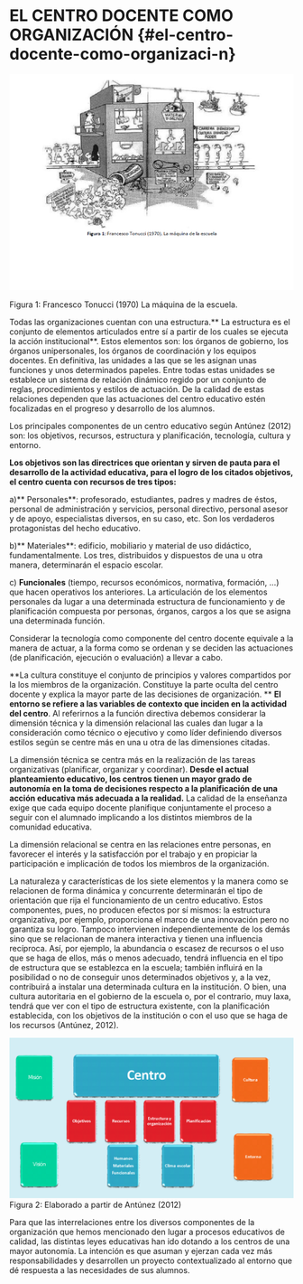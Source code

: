 # EL CENTRO DOCENTE COMO ORGANIZACIÓN {#el-centro-docente-como-organizaci-n}

![](/images/image4.png)

Figura 1: Francesco Tonucci (1970) La máquina de la escuela.

Todas las organizaciones cuentan con una estructura.** La estructura es el conjunto de elementos articulados entre sí a partir de los cuales se ejecuta la acción institucional**. Estos elementos son: los órganos de gobierno, los órganos unipersonales, los órganos de coordinación y los equipos docentes. En definitiva, las unidades a las que se les asignan unas funciones y unos determinados papeles. Entre todas estas unidades se establece un sistema de relación dinámico regido por un conjunto de reglas, procedimientos y estilos de actuación. De la calidad de estas relaciones dependen que las actuaciones del centro educativo estén focalizadas en el progreso y desarrollo de los alumnos.

Los principales componentes de un centro educativo  según Antúnez (2012) son: los objetivos, recursos, estructura y planificación, tecnología, cultura y entorno.

**Los objetivos son las directrices que orientan y sirven de pauta para el desarrollo de la actividad educativa, para el logro de los citados objetivos, el centro cuenta con recursos de tres tipos:**

a)** Personales**: profesorado, estudiantes, padres y madres de éstos, personal de administración y servicios, personal directivo, personal asesor y de apoyo, especialistas diversos, en su caso, etc. Son los verdaderos  protagonistas del hecho educativo.

 b)** Materiales**: edificio, mobiliario y material de uso didáctico, fundamentalmente. Los tres, distribuidos y dispuestos de una u otra manera, determinarán el espacio escolar.

c) **Funcionales** (tiempo, recursos económicos, normativa, formación, …) que hacen operativos los anteriores. La articulación de los elementos personales da lugar a una determinada estructura de funcionamiento y de planificación compuesta por personas, órganos, cargos a los que se asigna una determinada función.

Considerar la tecnología como componente del centro docente equivale a la manera de actuar, a la forma como se ordenan y se deciden las actuaciones (de planificación, ejecución o evaluación) a llevar a cabo.

**La cultura constituye el conjunto de principios y valores compartidos por la los miembros de la organización. Constituye la parte oculta del centro docente y explica la mayor parte de las decisiones de organización.
**
**El entorno se refiere a las variables de contexto que inciden en la actividad del centro**. Al referirnos a la función directiva debemos considerar la dimensión técnica y la dimensión relacional las cuales dan lugar a la consideración como técnico o ejecutivo y como líder definiendo diversos estilos según se centre más en una u otra de las dimensiones citadas.

La dimensión técnica se centra más en la realización de las tareas organizativas (planificar, organizar y coordinar). **Desde el actual planteamiento educativo, los centros tienen un mayor grado de autonomía en la toma de decisiones respecto a la planificación de una acción educativa más adecuada a la realidad.** La calidad de la enseñanza exige que cada equipo docente planifique conjuntamente el proceso a seguir con el alumnado implicando a los distintos miembros de la comunidad educativa.

La dimensión relacional se centra en las relaciones entre personas, en favorecer el interés y la satisfacción por el trabajo y en propiciar la participación e implicación de todos los miembros de la organización.

La naturaleza y características de los siete elementos y la manera como se relacionen de forma dinámica y concurrente determinarán el tipo de orientación que rija el funcionamiento de un centro educativo. Estos componentes, pues, no producen efectos por sí mismos: la estructura organizativa, por ejemplo, proporciona el marco de una innovación pero no garantiza su logro. Tampoco intervienen independientemente de los demás sino que se relacionan de manera interactiva y tienen una influencia recíproca. Así, por ejemplo, la abundancia o escasez de recursos o el uso que se haga de ellos, más o menos adecuado, tendrá influencia en el tipo de estructura que se establezca en la escuela; también influirá en la posibilidad o no de conseguir unos determinados objetivos y, a la vez, contribuirá a instalar una determinada cultura en la institución. O bien, una cultura autoritaria en el gobierno de la escuela o, por el contrario, muy laxa, tendrá que ver con el tipo de estructura existente, con la planificación establecida, con los objetivos de la institución o con el uso que se haga de los recursos (Antúnez, 2012).

![Figura 2: Elaborado a partir de Antúnez (2012)](/images/image1.png)
Figura 2: Elaborado a partir de Antúnez (2012)

Para que las interrelaciones entre los diversos componentes de la organización que hemos mencionado den lugar a procesos educativos de calidad, las distintas leyes educativas han ido dotando a los centros de una mayor autonomía. La intención es que asuman y ejerzan cada vez más responsabilidades y desarrollen un proyecto contextualizado al entorno que dé respuesta a las necesidades de sus alumnos.